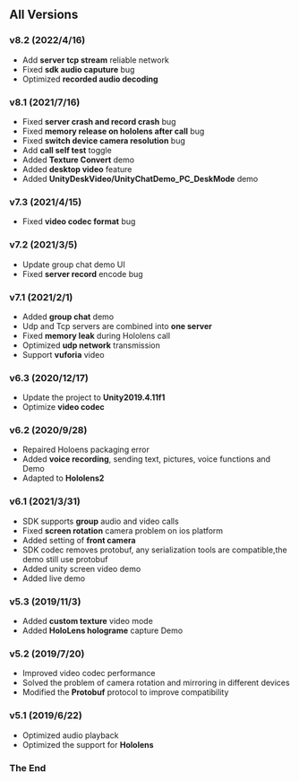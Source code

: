 ## All Versions

### v8.2 (2022/4/16)
- Add **server tcp stream** reliable network
- Fixed **sdk audio caputure** bug
- Optimized **recorded audio decoding**

### v8.1 (2021/7/16)
- Fixed **server crash and record crash** bug
- Fixed **memory release on hololens after  call** bug
- Fixed **switch device camera resolution** bug
- Add **call self test** toggle
- Added  **Texture Convert** demo
- Added  **desktop video** feature
- Added  **UnityDeskVideo/UnityChatDemo_PC_DeskMode** demo

### v7.3 (2021/4/15)

- Fixed **video codec format** bug

### v7.2 (2021/3/5)

- Update group chat demo UI 
- Fixed **server record** encode bug

### v7.1 (2021/2/1)

- Added  **group chat** demo
- Udp and Tcp servers are combined into **one server**
- Fixed **memory leak** during Hololens call
- Optimized **udp network** transmission
- Support **vuforia** video

### v6.3 (2020/12/17)
- Update the project to **Unity2019.4.11f1**
- Optimize **video codec**

### v6.2 (2020/9/28)
- Repaired Holoens packaging error
- Added **voice recording**, sending text, pictures, voice functions and Demo
- Adapted to **Hololens2**

### v6.1 (2021/3/31)
- SDK supports **group** audio and video calls
- Fixed **screen rotation** camera problem on ios platform
- Added setting of **front camera**
- SDK codec removes protobuf, any serialization tools are compatible,the demo still use protobuf
- Added unity screen video demo
- Added live demo

### v5.3 (2019/11/3)
- Added **custom texture** video mode
- Added **HoloLens holograme** capture Demo

### v5.2 (2019/7/20)
- Improved video codec performance
- Solved the problem of camera rotation and mirroring in different devices
- Modified the **Protobuf** protocol to improve compatibility

### v5.1 (2019/6/22)
- Optimized audio playback
- Optimized the support for **Hololens**

### The End
